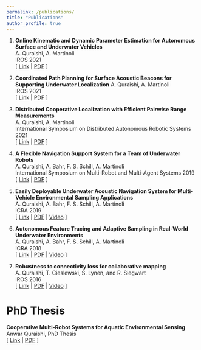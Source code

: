 ```yaml
---
permalink: /publications/
title: "Publications"
author_profile: true
---
```


1. **Online Kinematic and Dynamic Parameter Estimation for Autonomous Surface and Underwater Vehicles** \
A. Quraishi, A. Martinoli \
IROS 2021 \
[ [Link](https://dx.doi.org/10.1109/IROS51168.2021.9636659) | [PDF](https://infoscience.epfl.ch/record/287192/files/AQ2_IROS21.pdf) ]

1. **Coordinated Path Planning for Surface Acoustic Beacons for Supporting Underwater Localization**
A. Quraishi, A. Martinoli \
IROS 2021 \
[ [Link](https://dx.doi.org/10.1109/IROS51168.2021.9636703) | [PDF](https://infoscience.epfl.ch/record/287191/files/AQ1_IROS21.pdf) ]


3. **Distributed Cooperative Localization with Efficient Pairwise Range Measurements** \
A. Quraishi, A. Martinoli \
International Symposium on Distributed Autonomous Robotic Systems 2021 \
[ [Link](https://dx.doi.org/10.1007/978-3-030-92790-5_11) | [PDF](https://infoscience.epfl.ch/record/287190/files/AQ_DARS21.pdf) ]

5. **A Flexible Navigation Support System for a Team of Underwater Robots** \
A. Quraishi, A. Bahr, F. S. Schill, A. Martinoli \
International Symposium on Multi-Robot and Multi-Agent Systems 2019 \
[ [Link](https://dx.doi.org/10.1109/MRS.2019.8901064) | [PDF](https://infoscience.epfl.ch/record/270292/files/mrs2019_aconav.pdf) ]


6. **Easily Deployable Underwater Acoustic Navigation System for Multi-Vehicle Environmental Sampling Applications** \
A. Quraishi, A. Bahr, F. S. Schill, A. Martinoli \
ICRA 2019 \
[ [Link](https://dx.doi.org/10.1109/ICRA.2019.8793699) | [PDF](https://infoscience.epfl.ch/record/264985/files/icra2019_aconav.pdf) | [Video](https://www.youtube.com/watch?v=_nKRhvrV9yU) ]

8. **Autonomous Feature Tracing and Adaptive Sampling in Real-World Underwater Environments** \
A. Quraishi, A. Bahr, F. S. Schill, A. Martinoli \
ICRA 2018 \
[ [Link](https://dx.doi.org/10.1109/ICRA.2018.8460627) | [PDF](https://infoscience.epfl.ch/record/256949/files/icra2018_adaptive_auv.pdf) | [Video](https://www.youtube.com/watch?v=LQe5giRitgY) ]


9. **Robustness to connectivity loss for collaborative mapping** \
A. Quraishi, T. Cieslewski, S. Lynen, and R. Siegwart\
IROS 2016 \
[ [Link](https://doi.org/10.1109/IROS.2016.7759674) | [PDF](https://rpg.ifi.uzh.ch/docs/IROS16_Quraishi.pdf) | [Video](https://www.youtube.com/watch?v=C5jHQq7LGvo) ]
   


# PhD Thesis

**Cooperative Multi-Robot Systems for Aquatic Environmental Sensing** \
Anwar Quraishi, PhD Thesis\
[ [Link](https://infoscience.epfl.ch/record/289639) | [PDF](https://infoscience.epfl.ch/record/289639/files/EPFL_TH7771.pdf) ]

